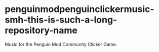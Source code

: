 # penguinmodpenguinclickermusic-smh-this-is-such-a-long-repository-name
Music for the Penguin Mod Community Clicker Game.
